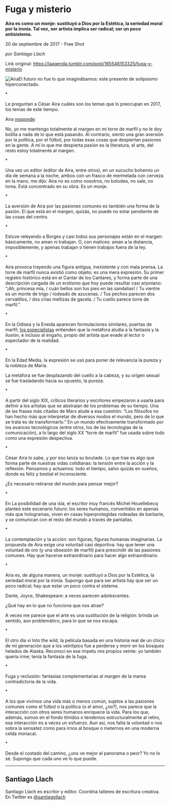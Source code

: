 # Fuga y misterio

**Aira es como un monje: sustituyó a Dios por la Estética, la seriedad moral por la ironía. Tal vez, ser artista implica ser radical; ser un poco antisistema.**

20 de septiembre de 2017 - Free Shot

_por Santiago Llach_

Link original: https://laagenda.tumblr.com/post/165546153325/fuga-y-misterio

![Aira](https://64.media.tumblr.com/f62eb75b77132eb524f8b47126a1cac9/tumblr_inline_pjzt09Xsfr1t6q87u_500.jpg)El futuro no fue lo que imaginábamos: este presente de solipsismo hiperconectado.

\*

Le preguntan a César Aira cuáles son los temas que lo preocupan en 2017, los temas de este tiempo.

Aira [responde](http://laagenda.buenosaires.gob.ar/private/165545638310/tumblr_owkypvMq891u3lb1k):

No, yo me mantengo totalmente al margen en mi torre de marfil y no le doy bolilla a nada de lo que está pasando. Al contrario, siento una gran aversión por la política, por el fútbol, por todas esas cosas que despiertan pasiones en la gente. A mí lo que me despierta pasión es la literatura, el arte, del resto estoy totalmente al margen.

\*

Una vez un editor (editor de Aira, entre otros), en un sucucho bohemio un día de semana a la noche, ambos con un frasco de mermelada con cerveza en la mano, me dijo: Aira no es como nosotros, no boludea, no sale, no toma. Está concentrado en su obra. Es un monje.

\*

La aversión de Aira por las pasiones comunes es también una forma de la pasión. El que está en el margen, quizás, no puede no estar pendiente de las cosas del centro.

\*

Estuve releyendo a Borges y casi todos sus personajes están en el margen: básicamente, no aman ni trabajan. O, con matices: aman a la distancia, imposiblemente, y apenas trabajan o tienen trabajos fuera de la ley.

\*

Aira provoca trayendo una figura antigua, inexistente y con mala prensa. La torre de marfil nunca existió como objeto; es una mera expresión. Su primer registro histórico está en el Cantar de los Cantares, y forma parte de una descripción cargada de un erotismo que hoy puede resultar casi arjoniano: “¡Ah, princesa mía, / cuán bellos son tus pies en las sandalias! / Tu vientre es un monte de trigo / rodeado de azucenas. / Tus pechos parecen dos cervatillos, / dos crías mellizas de gacela. / Tu cuello parece torre de marfil.”

\*

En la Odisea y la Eneida aparecen formulaciones similares, puertas de marfil; [los especialistas](https://scholar.harvard.edu/files/shapin/files/shapin_ivory_tower_bjhs.pdf) entienden que la metáfora aludía a la fantasía y la ilusión, e incluso al engaño, propio del artista que evade al lector o espectador de la realidad.

\*

En la Edad Media, la expresión se usó para poner de relevancia la pureza y la nobleza de María.

La metáfora se fue desplazando del cuello a la cabeza, y su origen sexual se fue trasladando hacia su opuesto, la pureza. 

\*

A partir del siglo XIX, críticos literarios y escritores empezaron a usarla para definir a los artistas que se abstraían de los problemas de su tiempo. Una de las frases más citadas de Marx alude a esa cuestión: “Los filósofos no han hecho más que interpretar de diversos modos el mundo, pero de lo que se trata es de transformarlo.” En un mundo efectivamente transformado por los avances tecnológicos (entre otros, los de las tecnologías de la comunicación), a lo largo del siglo XX “torre de marfil” fue usada sobre todo como una expresión despectiva.

\*

César Aira lo sabe, y por eso lanza su boutade. Lo que trae es algo que forma parte de nuestras vidas cotidianas: la tensión entre la acción y la reflexión. Pensamos y actuamos: todo el tiempo, salvo quizás en sueños, donde es feliz y bestial el inconsciente. 

¿Es necesario retirarse del mundo para pensar mejor?

\*

En La posibilidad de una isla, el escritor muy francés Michel Houellebecq planteó este escenario futuro: los seres humanos, convertidos en apenas más que hologramas, viven en casas hiperprotegidas rodeadas de barbarie, y se comunican con el resto del mundo a través de pantallas.

\*

La contemplación y la acción: son figuras, figuras humanas imaginarias. La propuesta de Aira exige una voluntad casi deportiva: hay que tener una voluntad de oro (y una obsesión de marfil) para prescindir de las pasiones comunes. Hay que hacerse extraordinario para hacer algo extraordinario.

\*

Aira es, de alguna manera, un monje: sustituyó a Dios por la Estética, la seriedad moral por la ironía. Supongo que para ser artista hay que ser un poco radical; hay que estar un poco contra el sistema.

Dante, Joyce, Shakespeare: a veces parecen adolescentes.

¿Qué hay en lo que no funciona que nos atrae?

A veces me parece que el arte es una sustitución de la religión: brinda un sentido, aun problemático, para lo que se nos escapa.

\*

El otro día vi Into the wild, la película basada en una historia real de un chico de mi generación que a los veintipico fue a perderse y morir en los bosques helados de Alaska. Reconocí en ese ímpetu mis propios veinte: yo también quería irme; tenía la fantasía de la fuga.

\*

Fuga y reclusión: fantasías complementarias al margen de la marea contradictoria de la vida.

\*

A los que vivimos una vida más o menos común, sujetos a las pasiones comunes como el fútbol o la política (o el amor, ¿no?), nos parece que la interacción con otros seres humanos enriquece la vida. Para los que, además, somos en el fondo tímidos o tendemos estructuralmente al retiro, esa interacción es a veces un esfuerzo. Aun así, nos falta la voluntad o nos sobra la sensatez como para irnos al bosque o meternos en una moderna celda monacal. 

\*

Desde el costado del camino, ¿uno ve mejor el panorama o peor? Yo no lo sé. Supongo que cada uno ve lo que puede.



---

Santiago Llach
--------------

 Santiago Llach es escritor y editor. Coordina talleres de escritura creativa. En Twitter es [@santiagollach](https://twitter.com/santiagollach) 

